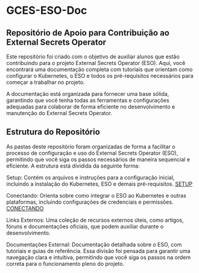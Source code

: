 # GCES-ESO-Doc

## Repositório de Apoio para Contribuição ao External Secrets Operator

Este repositório foi criado com o objetivo de auxiliar alunos que estão contribuindo para o projeto External Secrets Operator (ESO). Aqui, você encontrará uma documentação completa com tutoriais que orientam como configurar o Kubernetes, o ESO e todos os pré-requisitos necessários para começar a trabalhar no projeto.

A documentação está organizada para fornecer uma base sólida, garantindo que você tenha todas as ferramentas e configurações adequadas para colaborar de forma eficiente no desenvolvimento e manutenção do External Secrets Operator.

## Estrutura do Repositório

As pastas deste repositório foram organizadas de forma a facilitar o processo de configuração e uso do External Secrets Operator (ESO), permitindo que você siga os passos necessários de maneira sequencial e eficiente. A estrutura está dividida da seguinte forma:

Setup: Contém os arquivos e instruções para a configuração inicial, incluindo a instalação do Kubernetes, ESO e demais pré-requisitos.
[SETUP](https://github.com/frmiza/GCES-ESO-Doc/tree/docs/eso_docs/docs/1-Setup)

Conectando: Orienta sobre como integrar o ESO ao Kubernetes e outras plataformas, incluindo configurações de credenciais e permissões.
[CONECTANDO](https://github.com/frmiza/GCES-ESO-Doc/tree/docs/eso_docs/docs/2-Conectando)

Links Externos: Uma coleção de recursos externos úteis, como artigos, fóruns e documentações oficiais, que podem auxiliar durante o desenvolvimento.

Documentações External: Documentação detalhada sobre o ESO, com tutoriais e guias de referência.
Essa divisão foi pensada para garantir uma navegação clara e intuitiva, permitindo que você siga os passos na ordem correta para o funcionamento pleno do projeto.